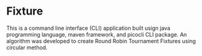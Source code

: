# Fixture

This is a command line interface (CLI) application built usign java programming language, maven framework, and picocli CLI package.
An algorithm was developed to create Round Robin Tournament Fixtures using circular method.
